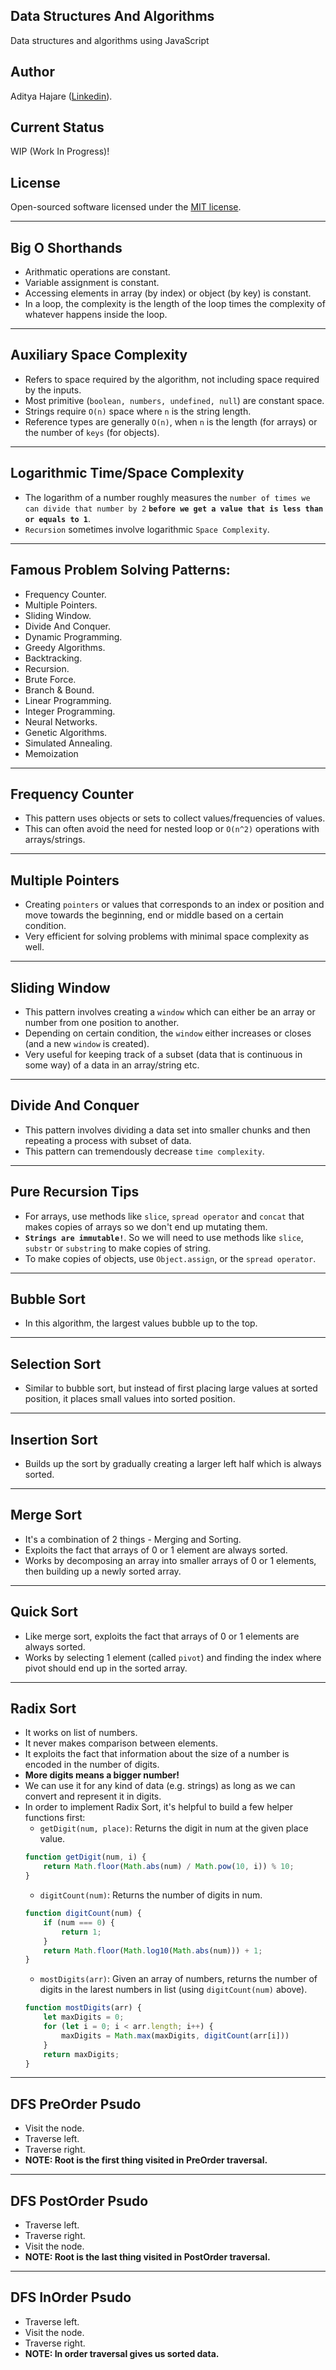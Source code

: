 ## Data Structures And Algorithms
Data structures and algorithms using JavaScript

## Author
Aditya Hajare ([Linkedin](https://in.linkedin.com/in/aditya-hajare)).

## Current Status
WIP (Work In Progress)!

## License
Open-sourced software licensed under the [MIT license](http://opensource.org/licenses/MIT).

----------------------------------------

## Big O Shorthands
- Arithmatic operations are constant.
- Variable assignment is constant.
- Accessing elements in array (by index) or object (by key) is constant.
- In a loop, the complexity is the length of the loop times the complexity of whatever happens inside the loop.

-----------

## Auxiliary Space Complexity
- Refers to space required by the algorithm, not including space required by the inputs.
- Most primitive (`boolean, numbers, undefined, null`) are constant space.
- Strings require `O(n)` space where `n` is the string length.
- Reference types are generally `O(n)`, when `n` is the length (for arrays) or the number of `keys` (for objects).

-----------

## Logarithmic Time/Space Complexity
- The logarithm of a number roughly measures the `number of times we can divide that number by 2` **`before we get a value that is less than or equals to 1`**.
- `Recursion` sometimes involve logarithmic `Space Complexity`.

-----------

## Famous Problem Solving Patterns:
- Frequency Counter.
- Multiple Pointers.
- Sliding Window.
- Divide And Conquer.
- Dynamic Programming.
- Greedy Algorithms.
- Backtracking.
- Recursion.
- Brute Force.
- Branch & Bound.
- Linear Programming.
- Integer Programming.
- Neural Networks.
- Genetic Algorithms.
- Simulated Annealing.
- Memoization

-----------

## Frequency Counter
- This pattern uses objects or sets to collect values/frequencies of values.
- This can often avoid the need for nested loop or `O(n^2)` operations with arrays/strings.

-----------

## Multiple Pointers
- Creating `pointers` or values that corresponds to an index or position and move towards the beginning, end or middle based on a certain condition.
- Very efficient for solving problems with minimal space complexity as well.

-----------

## Sliding Window
- This pattern involves creating a `window` which can either be an array or number from one position to another.
- Depending on certain condition, the `window` either increases or closes (and a new `window` is created).
- Very useful for keeping track of a subset (data that is continuous in some way) of a data in an array/string etc.

-----------

## Divide And Conquer
- This pattern involves dividing a data set into smaller chunks and then repeating a process with subset of data.
- This pattern can tremendously decrease `time complexity`.

-----------

## Pure Recursion Tips
- For arrays, use methods like `slice`, `spread operator` and `concat` that makes copies of arrays so we don't end up mutating them.
- **`Strings are immutable!`**. So we will need to use methods like `slice`, `substr` or `substring` to make copies of string.
- To make copies of objects, use `Object.assign`, or the `spread operator`.

-----------

## Bubble Sort
- In this algorithm, the largest values bubble up to the top.

-----------

## Selection Sort
- Similar to bubble sort, but instead of first placing large values at sorted position, it places small values into sorted position.

-----------

## Insertion Sort
- Builds up the sort by gradually creating a larger left half which is always sorted.

-----------

## Merge Sort
- It's a combination of 2 things - Merging and Sorting.
- Exploits the fact that arrays of 0 or 1 element are always sorted.
- Works by decomposing an array into smaller arrays of 0 or 1 elements, then building up a newly sorted array.

-----------

## Quick Sort
- Like merge sort, exploits the fact that arrays of 0 or 1 elements are always sorted.
- Works by selecting 1 element (called `pivot`) and finding the index where pivot should end up in the sorted array.

-----------

## Radix Sort
- It works on list of numbers.
- It never makes comparison between elements.
- It exploits the fact that information about the size of a number is encoded in the number of digits.
- **More digits means a bigger number!**
- We can use it for any kind of data (e.g. strings) as long as we can convert and represent it in digits.
- In order to implement Radix Sort, it's helpful to build a few helper functions first:
    * `getDigit(num, place)`: Returns the digit in num at the given place value.
    ```js
    function getDigit(num, i) {
        return Math.floor(Math.abs(num) / Math.pow(10, i)) % 10;
    }
    ```
    * `digitCount(num)`: Returns the number of digits in num.
    ```js
    function digitCount(num) {
        if (num === 0) {
            return 1;
        }
        return Math.floor(Math.log10(Math.abs(num))) + 1;
    }
    ```
    * `mostDigits(arr)`: Given an array of numbers, returns the number of digits in the larest numbers in list (using `digitCount(num)` above).
    ```js
    function mostDigits(arr) {
        let maxDigits = 0;
        for (let i = 0; i < arr.length; i++) {
            maxDigits = Math.max(maxDigits, digitCount(arr[i]))
        }
        return maxDigits;
    }
    ```

-----------

## DFS PreOrder Psudo
- Visit the node.
- Traverse left.
- Traverse right.
- **NOTE: Root is the first thing visited in PreOrder traversal.**

-----------

## DFS PostOrder Psudo
- Traverse left.
- Traverse right.
- Visit the node.
- **NOTE: Root is the last thing visited in PostOrder traversal.**

-----------

## DFS InOrder Psudo
- Traverse left.
- Visit the node.
- Traverse right.
- **NOTE: In order traversal gives us sorted data.**

